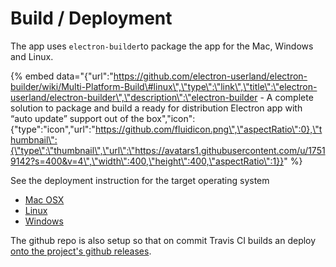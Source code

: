 # Build / Deployment

The app uses `electron-builder`to package the app for the Mac, Windows and Linux.

{% embed data="{\"url\":\"https://github.com/electron-userland/electron-builder/wiki/Multi-Platform-Build\#linux\",\"type\":\"link\",\"title\":\"electron-userland/electron-builder\",\"description\":\"electron-builder - A complete solution to package and build a ready for distribution Electron app with “auto update” support out of the box\",\"icon\":{\"type\":\"icon\",\"url\":\"https://github.com/fluidicon.png\",\"aspectRatio\":0},\"thumbnail\":{\"type\":\"thumbnail\",\"url\":\"https://avatars1.githubusercontent.com/u/17519142?s=400&v=4\",\"width\":400,\"height\":400,\"aspectRatio\":1}}" %}

See the deployment instruction for the target operating system

* [Mac OSX ](deploymentbuild-for-max-os-x.md)
* [Linux](deployment-build-for-linux.md)
* [Windows](deployment-build-for-windows.md)

The github repo is also setup so that on commit Travis CI builds an deploy [onto the project's github releases](https://github.com/OpenNewsLabs/autoEdit_2/releases).



